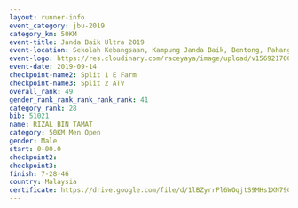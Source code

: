 ```yaml
---
layout: runner-info 
event_category: jbu-2019 
category_km: 50KM 
event-title: Janda Baik Ultra 2019 
event-location: Sekolah Kebangsaan, Kampung Janda Baik, Bentong, Pahang, Malaysia 
event-logo: https://res.cloudinary.com/raceyaya/image/upload/v1569217009/logo/janda-baik_vch1pc.jpg 
event-date: 2019-09-14 
checkpoint-name2: Split 1 E Farm 
checkpoint-name3: Split 2 ATV 
overall_rank: 49
gender_rank_rank_rank_rank_rank: 41
category_rank: 28
bib: 51021
name: RIZAL BIN TAMAT
category: 50KM Men Open
gender: Male
start: 0-00.0
checkpoint2: 
checkpoint3: 
finish: 7-28-46
country: Malaysia
certificate: https://drive.google.com/file/d/1lBZyrrPl6WOqjtS9MHs1XN79GN3Zn0WT/view?usp=sharing
---
```


